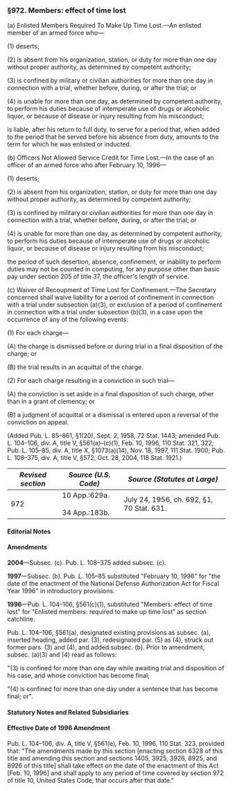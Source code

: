 ### §972. Members: effect of time lost ###

(a) Enlisted Members Required To Make Up Time Lost.—An enlisted member of an armed force who—

(1) deserts;

(2) is absent from his organization, station, or duty for more than one day without proper authority, as determined by competent authority;

(3) is confined by military or civilian authorities for more than one day in connection with a trial, whether before, during, or after the trial; or

(4) is unable for more than one day, as determined by competent authority, to perform his duties because of intemperate use of drugs or alcoholic liquor, or because of disease or injury resulting from his misconduct;

is liable, after his return to full duty, to serve for a period that, when added to the period that he served before his absence from duty, amounts to the term for which he was enlisted or inducted.

(b) Officers Not Allowed Service Credit for Time Lost.—In the case of an officer of an armed force who after February 10, 1996—

(1) deserts;

(2) is absent from his organization, station, or duty for more than one day without proper authority, as determined by competent authority;

(3) is confined by military or civilian authorities for more than one day in connection with a trial, whether before, during, or after the trial; or

(4) is unable for more than one day, as determined by competent authority, to perform his duties because of intemperate use of drugs or alcoholic liquor, or because of disease or injury resulting from his misconduct;

the period of such desertion, absence, confinement, or inability to perform duties may not be counted in computing, for any purpose other than basic pay under section 205 of title 37, the officer's length of service.

(c) Waiver of Recoupment of Time Lost for Confinement.—The Secretary concerned shall waive liability for a period of confinement in connection with a trial under subsection (a)(3), or exclusion of a period of confinement in connection with a trial under subsection (b)(3), in a case upon the occurrence of any of the following events:

(1) For each charge—

(A) the charge is dismissed before or during trial in a final disposition of the charge; or

(B) the trial results in an acquittal of the charge.

(2) For each charge resulting in a conviction in such trial—

(A) the conviction is set aside in a final disposition of such charge, other than in a grant of clemency; or

(B) a judgment of acquittal or a dismissal is entered upon a reversal of the conviction on appeal.

(Added Pub. L. 85–861, §1(20), Sept. 2, 1958, 72 Stat. 1443; amended Pub. L. 104–106, div. A, title V, §561(a)–(c)(1), Feb. 10, 1996, 110 Stat. 321, 322; Pub. L. 105–85, div. A, title X, §1073(a)(14), Nov. 18, 1997, 111 Stat. 1900; Pub. L. 108–375, div. A, title V, §572, Oct. 28, 2004, 118 Stat. 1921.)

|*Revised section*|        *Source (U.S. Code)*        |      *Source (Statutes at Large)*       |
|-----------------|------------------------------------|-----------------------------------------|
|       972       |10 App.:629a.<br/><br/>34 App.:183b.|July 24, 1956, ch. 692, §1, 70 Stat. 631.|

#### **Editorial Notes** ####

#### Amendments ####

**2004**—Subsec. (c). Pub. L. 108–375 added subsec. (c).

**1997**—Subsec. (b). Pub. L. 105–85 substituted "February 10, 1996" for "the date of the enactment of the National Defense Authorization Act for Fiscal Year 1996" in introductory provisions.

**1996**—Pub. L. 104–106, §561(c)(1), substituted "Members: effect of time lost" for "Enlisted members: required to make up time lost" as section catchline.

Pub. L. 104–106, §561(a), designated existing provisions as subsec. (a), inserted heading, added par. (3), redesignated par. (5) as (4), struck out former pars. (3) and (4), and added subsec. (b). Prior to amendment, subsec. (a)(3) and (4) read as follows:

"(3) is confined for more than one day while awaiting trial and disposition of his case, and whose conviction has become final;

"(4) is confined for more than one day under a sentence that has become final; or".

#### **Statutory Notes and Related Subsidiaries** ####

#### Effective Date of 1996 Amendment ####

Pub. L. 104–106, div. A, title V, §561(e), Feb. 10, 1996, 110 Stat. 323, provided that: "The amendments made by this section [enacting section 6328 of this title and amending this section and sections 1405, 3925, 3926, 8925, and 8926 of this title] shall take effect on the date of the enactment of this Act [Feb. 10, 1996] and shall apply to any period of time covered by section 972 of title 10, United States Code, that occurs after that date."